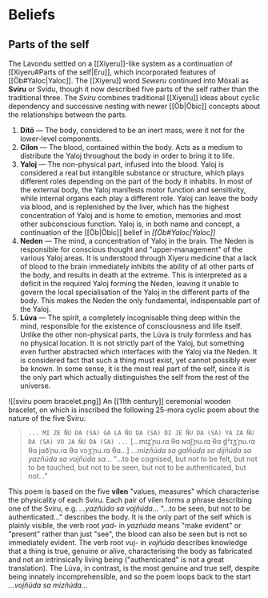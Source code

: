 # Beliefs
## Parts of the self
The Lavondu settled on a [[Xiyeru]]-like system as a continuation of [[Xiyeru#Parts of the self|Eru]], which incorporated features of [[Öb#Yaloc|Yaloc]]. The [[Xiyeru]] word *Seweru* continued into Möxali as **Sviru** or Svidu, though it now described five parts of the self rather than the traditional three. The *Sviru* combines traditional [[Xiyeru]] ideas about cyclic dependency and successive nesting with newer [[Öb|Öbic]] concepts about the relationships between the parts.
1. **Dítö** — The body, considered to be an inert mass, were it not for the lower-level components.
2. **Cílon** — The blood, contained within the body. Acts as a medium to distribute the Yaloj throughout the body in order to bring it to life.
3. **Yaloj** — The non-physical part, infused into the blood. Yaloj is considered a real but intangible substance or structure, which plays different roles depending on the part of the body it inhabits. In most of the external body, the Yaloj manifests motor function and sensitivity, while internal organs each play a different role. Yaloj can leave the body via blood, and is replenished by the liver, which has the highest concentration of Yaloj and is home to emotion, memories and most other subconscious function. Yaloj is, in both name and concept, a continuation of the [[Öb|Öbic]] belief in *[[Öb#Yaloc|Yaloc]]*
4. **Neden** — The mind, a concentration of Yaloj in the brain. The Neden is responsible for conscious thought and "upper-management" of the various Yaloj areas. It is understood through Xiyeru medicine that a lack of blood to the brain immediately inhibits the ability of all other parts of the body, and results in death at the extreme. This is interpreted as a deficit in the required Yaloj forming the Neden, leaving it unable to govern the local specialisation of the Yaloj in the different parts of the body. This makes the Neden the only fundamental, indispensable part of the Yaloj.
5. **Lúva** — The spirit, a completely incognisable thing deep within the mind, responsible for the existence of consciousness and life itself. Unlike the other non-physical parts, the Lúva is truly formless and has no physical location. It is not strictly part of the Yaloj, but something even further abstracted which interfaces with the Yaloj via the Neden. It is considered fact that such a thing must exist, yet cannot possibly ever be known. In some sense, it is the most real part of the self, since it is the only part which actually distinguishes the self from the rest of the universe.

![[sviru poem bracelet.png]]
An [[11th century]] ceremonial wooden bracelet, on which is inscribed the following 25-mora cyclic poem about the nature of the five Sviru:
> `... MI ZE ÑU DA (SA) GA LA ÑU DA (SA) DI JE ÑU DA (SA) YA ZA ÑU DA (SA) VO JA ÑU DA (SA) ...`
> [...mɪz̪ˈɲu.ɾɑ θɑ ɴɑl̪ˈɲu.ɾɑ θɑ d̪ᶻɪʒˈɲu.ɾɑ θɑ jɑðˈɲu.ɾɑ θɑ vɔʒˈɲu.ɾɑ θɑ...]
> *...mizñúda sa galñúda sa dijñúda sa yazñúda sa vojñúda sa...*
> "...to be cognised, but not to be felt, but not to be touched, but not to be seen, but not to be authenticated, but not..."

This poem is based on the five **vílen** "values, measures" which characterise the physicality of each Sviru. Each pair of vílen forms a phrase describing one of the Sviru, e.g. *...yazñúda sa vojñúda...* "...to be seen, but not to be authenticated..." describes the body. It is the only part of the self which is plainly visible, the verb root *yad-* in *yazñúda* means "make evident" or "present" rather than just "see", the blood can also be seen but is not so immediately evident. The verb root *vuj-* in *vojñúda* describes knowledge that a thing is true, genuine or alive, characterising the body as fabricated and not an intrinsically living being ("authenticated" is not a great translation). The Lúva, in contrast, is the most genuine and true self, despite being innately incomprehensible, and so the poem loops back to the start *...vojñúda sa mizñúda...*